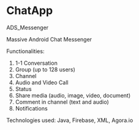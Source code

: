 # ChatApp
ADS_Messenger

Massive Android Chat Messenger

Functionalities:
1) 1-1 Conversation
2) Group (up to 128 users)
3) Channel
4) Audio and Video Call
5) Status
6) Share media (audio, image, video, document)
7) Comment in channel (text and audio)
8) Notifications

Technologies used:
Java, Firebase, XML, Agora.io
